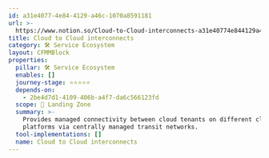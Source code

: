 ```yaml
---
id: a31e4077-4e84-4129-a46c-1070a8591181
url: >-
  https://www.notion.so/Cloud-to-Cloud-interconnects-a31e40774e844129a46c1070a8591181
title: Cloud to Cloud interconnects
category: 🛠 Service Ecosystem
layout: CFMMBlock
properties:
  pillar: 🛠 Service Ecosystem
  enables: []
  journey-stage: ⭐️⭐️⭐️⭐️⭐️
  depends-on:
    - 2be4d7d1-4109-406b-a4f7-da6c566123fd
  scope: 🛬 Landing Zone
  summary: >-
    Provides managed connectivity between cloud tenants on different cloud
    platforms via centrally managed transit networks.
  tool-implementations: []
  name: Cloud to Cloud interconnects
---
```


